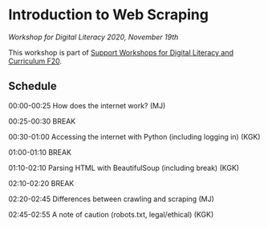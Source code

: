 # Introduction to Web Scraping



*Workshop for Digital Literacy 2020, November 19th*



This workshop is part of [Support Workshops for Digital Literacy and Curriculum F20](https://github.com/edux-dk/support-workshops-f20).



## Schedule

00:00-00:25 How does the internet work? (MJ)

00:25-00:30 BREAK

00:30-01:00 Accessing the internet with Python (including logging in) (KGK)

01:00-01:10 BREAK

01:10-02:10 Parsing HTML with BeautifulSoup (including break) (KGK)

02:10-02:20 BREAK

02:20-02:45 Differences between crawling and scraping (MJ)

02:45-02:55 A note of caution (robots.txt, legal/ethical) (KGK)